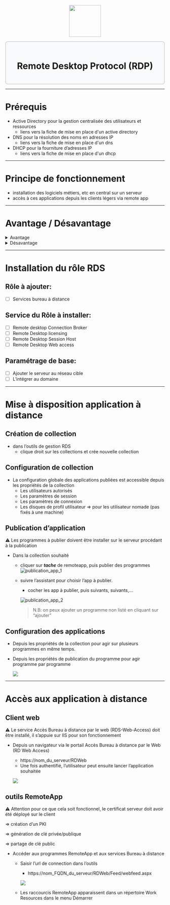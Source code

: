 <div align="center">
  <p align="center">
    <a href="#">
      <img src="https://play-lh.googleusercontent.com/Nn5OzrekbafVDffAGtd_PIivfJCYKJQh9LvQgN8N5kQtLFTwcSh2czK8SmlOnjneaNw" height="100px" />
    </a>
  </p>
</div>

<div style="border: 2px solid #d1d5db; padding: 20px; border-radius: 8px; background-color: #f9fafb;">
  <h1 align="center">Remote Desktop Protocol (RDP)</h1>
</div>

---
# Prérequis

- Active Directory pour la gestion centralisée des utilisateurs et ressources
    - liens vers la fiche de mise en place d'un active directory
- DNS pour la résolution des noms en adresses IP
    - liens vers la fiche de mise en place d'un dns
- DHCP pour la fourniture d’adresses IP
    - liens vers la fiche de mise en place d'un dhcp
---
# Principe de fonctionnement

- installation des logiciels métiers, etc en central sur un serveur
- accès à ces applications depuis les clients légers via remote app
---
# Avantage / Désavantage
   <details>
    <summary>Avantage</summary>
    
   - **Réduction des coûts** d’acquisition du matériel et de maintenance, et de consommation énergétique
    - **Amélioration de la qualité de service**, car simplification du support et du déploiement
   - **Réponse à des contraintes spécifiques**: desserte réseau limitée, milieux hostiles
   - **Accroitre la sécurité** de l’infrastructure en limitant les données locales et la propagation des virus
   </details>
   <details>
    <summary>Désavantage</summary>
    
   - **Augmentation de la criticité des serveurs**. L’incidence de l’indisponibilité de serveurs peut être accrue.
   - **Dépendance à la qualité du réseau** (disponibilité et fiablilité)
   </details>

---
# Installation du rôle RDS
## Rôle à ajouter:

- [ ] Services bureau à distance

## Service du Rôle à installer:

- [ ] Remote desktop Connection Broker
- [ ] Remote Desktop licensing
- [ ] Remote Desktop Session Host
- [ ] Remote Desktop Web access

## Paramétrage de base: 

- [ ] Ajouter le serveur au réseau cible
- [ ] L’intégrer au domaine

---
# Mise à disposition application à distance

## Création de collection

- dans l’outils de gestion RDS
    - clique droit sur les collections et crée nouvelle collection

## Configuration de collection

- La configuration globale des applications publiées est accessible depuis les propriétés de la collection
    - Les utilisateurs autorisés
    - Les paramètres de session
    - Les paramètres de connexion
    - Les disques de profil utilisateur ⇒ pour les utilisateur nomade (pas fixés à une machine)

## Publication d’application
⚠️ Les programmes à publier doivent être installer sur le serveur procédant à la publication


- Dans la collection souhaité
    - cliquer sur ***tache*** de remoteapp, puis publier des programmes  
        ![publication_app_1](https://nextcloud.maxflix.xyz/index.php/s/3QR4yxoweNtQQC7)
        
    - suivre l’assistant pour choisir l’app à publier.
        - cocher les app à publier, puis suivants, suivants,…
        
        ![publication_app_2](https://nextcloud.maxflix.xyz/index.php/s/bxXwQ637DGoJqBf)
        
        > N.B: on peux ajouter un programme non listé en cliquant sur “ajouter”


## Configuration des applications

- Depuis les propriétés de la collection pour agir sur plusieurs programmes en même temps.
- Depuis les propriétés de publication du programme pour agir programme par programme
    
    ![ ](https://gitea.maxflix.xyz/Ichbine/Wiki_Info/src/branch/gestion_wind_serv_rdp/Windows/Gestion%20serveurs/images/config_app.png)
    
---
# Accès aux application à distance
## Client web
⚠️ Le service Accès Bureau à distance par le web (RDS-Web-Access) doit être installé, il s’appuie sur IIS pour son fonctionnement

- Depuis un navigateur via le portail Accès Bureau à distance par le Web (RD Web Access)
    - https://nom_du_serveur/RDWeb
    - Une fois authentifié, l’utilisateur peut ensuite lancer l’application souhaitée
    
    ![ ](https://gitea.maxflix.xyz/Ichbine/Wiki_Info/src/branch/gestion_wind_serv_rdp/Windows/Gestion%20serveurs/images/client_web.png)
    

## outils RemoteApp
⚠️ Attention pour ce que cela soit fonctionnel, le certificat serveur doit avoir été déployé sur le client

⇒ création d’un PKI

⇒ génération de clé privée/publique

⇒ partage de clé public

- Accéder aux programmes RemoteApp et aux services Bureau à distance
    - Saisir l’url de connection dans l’outils
        - https://nom_FQDN_du_serveur/RDWeb/Feed/webfeed.aspx
        
        ![ ](https://gitea.maxflix.xyz/Ichbine/Wiki_Info/src/branch/gestion_wind_serv_rdp/Windows/Gestion%20serveurs/images/outils_remoteApp.png)
        
    - Les raccourcis RemoteApp apparaissent dans un répertoire Work Resources dans le menu Démarrer